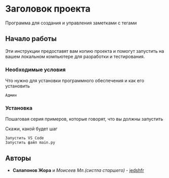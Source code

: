 # Заголовок проекта

Программа для создания и управления заметками с тегами

## Начало работы

Эти инструкции предоставят вам копию проекта и помогут запустить на вашем локальном компьютере для разработки и тестирования.

### Необходимые условия

Что нужно для установки программного обеспечения и как его установить

```
Админ
```

### Установка

Пошаговая серия примеров, которые говорят, что вы должны запустить

Скажи, какой будет шаг

```
Запустить VS Code
Запустить файл main.py
```

## Авторы

* **Салапонов Жора** и *Моисеев Мл.(систла старшего)* - [jedshfr](https://github.com/jedshfr)
